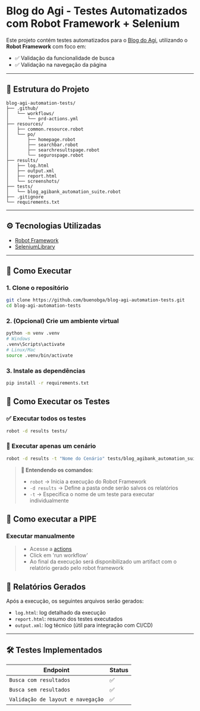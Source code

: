 #  Blog do Agi - Testes Automatizados com Robot Framework + Selenium

Este projeto contém testes automatizados para o [Blog do Agi](https://blog.agibank.com.br), utilizando o **Robot Framework** com foco em:

- ✅ Validação da funcionalidade de busca
- ✅ Validação na navegação da página

---

## 📂 Estrutura do Projeto

```
blog-agi-automation-tests/
├── .github/
│   └── workflows/
│       └── prd-actions.yml
├── resources/
│   ├── common.resource.robot
│   └── po/
│       ├── homepage.robot
│       ├── searchbar.robot
│       ├── searchresultspage.robot
│       └── segurospage.robot
├── results/
│   ├── log.html
│   ├── output.xml
│   ├── report.html
│   └── screenshots/
├── tests/
│   └── blog_agibank_automation_suite.robot
├── .gitignore
└── requirements.txt

```

---

## ⚙️ Tecnologias Utilizadas

- [Robot Framework](https://robotframework.org/)
- [SeleniumLibrary](https://github.com/robotframework/SeleniumLibrary)


---

## 🚀 Como Executar

### 1. Clone o repositório

```bash
git clone https://github.com/buenobga/blog-agi-automation-tests.git
cd blog-agi-automation-tests

```

### 2. (Opcional) Crie um ambiente virtual

```bash
python -m venv .venv
# Windows
.venv\Scripts\activate
# Linux/Mac
source .venv/bin/activate
```

### 3. Instale as dependências

```bash
pip install -r requirements.txt
```

## 🧪 Como Executar os Testes

### ✅ Executar todos os testes

```bash
robot -d results tests/


```


### 🔎 Executar apenas um cenário

```bash
robot -d results -t "Nome do Cenário" tests/blog_agibank_automation_suite.robot
```
> **📘 Entendendo os comandos**:
> - `robot` → Inicia a execução do Robot Framework  
> - `-d results` → Define a pasta onde serão salvos os relatórios  
> - `-t` → Especifica o nome de um teste para executar individualmente 

## 🔁 Como executar a PIPE

### Executar manualmente
> - Acesse a [actions](https://github.com/buenobga/blog-agi-automation-tests/actions/workflows/prd-actions.yml)
> - Click em 'run workflow' 
> - Ao final da execução será disponibilizado um artifact com o relatório gerado pelo robot framework

## 📄 Relatórios Gerados

Após a execução, os seguintes arquivos serão gerados:

- `log.html`: log detalhado da execução
- `report.html`: resumo dos testes executados
- `output.xml`: log técnico (útil para integração com CI/CD)

---

## 🛠️ Testes Implementados

| Endpoint                            | Status |
|-------------------------------------|--------|
| `Busca com resultados`              | ✅     |
| `Busca sem resultados`              | ✅     |
| `Validação de layout e navegação`   | ✅     |
